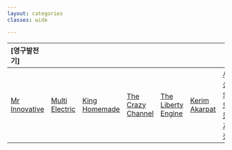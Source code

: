 ```yaml
---
layout: categories
classes: wide

---
```



|[영구발전기]|  |    |   |   |    |   |    |   |   |    |
| :--- | :--- | :--- | :--- | :--- | :--- | :--- | :--- | :--- | :--- | :--- |
| [Mr Innovative](https://www.youtube.com/@MrInnovative/videos) | [Multi Electric](https://www.youtube.com/@Multi.Electric/videos) | [King Homemade](https://www.youtube.com/@kinghomemade/videos) | [The Crazy Channel](https://www.youtube.com/@TheCrazyChannel_es) | [The Liberty Engine](https://www.youtube.com/@thelibertyengineproject7966/videos) | [Kerim Akarpat](https://www.youtube.com/@KerimAkarpat/videos) | [세상의 모든 과정](https://www.youtube.com/@Allprocessofworld) | [Free Tech](https://www.youtube.com/@freetech4506/videos) | [Amir Experience](https://www.youtube.com/@amirexperience/videos) | [Yasir Experience](https://www.youtube.com/@yasirexperience/videos) | [CLOUD RAR](https://www.youtube.com/@cloudrar/videos) |


